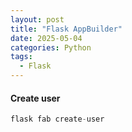 ```yaml
---
layout: post
title: "Flask AppBuilder"
date: 2025-05-04
categories: Python
tags:
  - Flask
---
```


#### Create user

```python
flask fab create-user
```